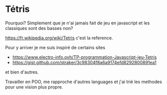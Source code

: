 # Tétris

Pourquoi? Simplement que je n'ai jamais fait de jeu en javascript et les classiques sont des basses non?

https://fr.wikipedia.org/wiki/Tetris c'est la reference.

Pour y arriver je me suis inspiré de certains sites

- https://www.electro-info.ovh/TP-programmation-Javascript-jeu-Tetris
- https://gist.github.com/straker/3c98304f8a6a9174efd8292800891ea1

et bien d'autres.

Travailler en POO, me rapproche d'autres languages et j'ai trié les methodes pour une vision plus propre.